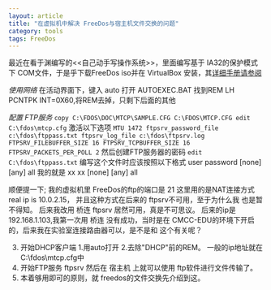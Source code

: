 ```yaml
---
layout: article
title: "在虚拟机中解决 FreeDos与宿主机文件交换的问题"
category: tools 
tags: FreeDos
---
```


最近在看于渊编写的<<自己动手写操作系统>>，里面编写基于 IA32的保护模式下 COM文件，于是乎下载FreeDos iso并在 VirtualBox 安装，其[详细手册请参阅](http://www.freedos.org/wiki/index.php/Main_Page) 

*使用网络*
在活动界面下，键入 auto 打开	AUTOEXEC.BAT
找到REM LH PCNTPK INT=0X60,将REM去掉，只剩下后面的其他

*配置 FTP服务*
`copy C:\FDOS\DOC\MTCP\SAMPLE.CFG C:\FDOS\MTCP.CFG
edit C:\fdos\mtcp.cfg`
激活以下选项
`MTU 1472
ftpsrv_password_file c:\fdos\ftppass.txt
ftpsrv_log_file c:\fdos\ftpsrv.log
FTPSRV_FILEBUFFER_SIZE 16
FTPSRV_TCPBUFFER_SIZE 16
FTPSRV_PACKETS_PER_POLL 2`
 然后创建FTP服务器的密码
 `edit C:\fdos\ftppass.txt`
 编写这个文件时应该按照以下格式
 user  password [none] [any] all
 我的就是
  xx   xx [none] [any] all

 顺便提一下;
 我的虚拟机里 FreeDos的ftp的端口是 21
 这里用的是NAT连接方式real ip is 10.0.2.15，
并且这种方式在后来的 ftpsrv不可用，至于为什么我
也是暂不得知。
后来我改用 桥连 ftpsrv 居然可用，真是不可思议。
后来的ip是 192.168.1.103,我第一次用 桥连 没有成功，当时是在
CMCC-EDU的环境下开启的，后来我在实验室连接路由器可以，是不是和
这个有关呢？

3. 开始DHCP客户端
	1.用auto打开
	2.去除"DHCP"前的REM。
	一般的ip地址就在 C:\fdos\mtcp.cfg中
4.	开始FTP服务
	ftpsrv
	然后在 宿主机 上就可以使用 ftp软件进行文件传输了。
5. 本着够用即可的原则，就 freedos的文件交换先介绍到这。

